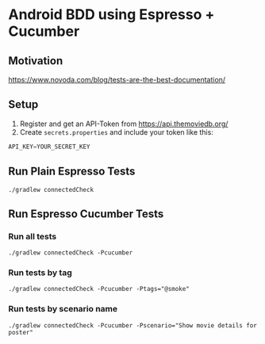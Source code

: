 # Android BDD using Espresso + Cucumber

## Motivation
https://www.novoda.com/blog/tests-are-the-best-documentation/

## Setup
1. Register and get an API-Token from https://api.themoviedb.org/
2. Create `secrets.properties` and include your token like this:
```java
API_KEY=YOUR_SECRET_KEY
```

## Run Plain Espresso Tests
`./gradlew connectedCheck`  

## Run Espresso Cucumber Tests
### Run all tests
`./gradlew connectedCheck -Pcucumber`  
### Run tests by tag
`./gradlew connectedCheck -Pcucumber -Ptags="@smoke"`  
### Run tests by scenario name
`./gradlew connectedCheck -Pcucumber -Pscenario="Show movie details for poster"`
